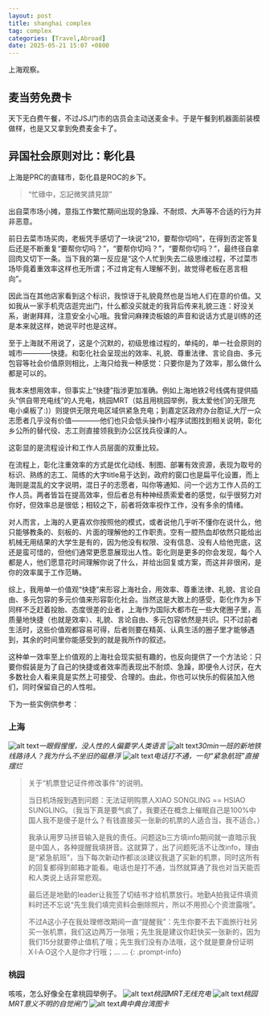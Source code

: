 ```yaml
---
layout: post
title: shanghai complex
tag: complex
categories: [Travel,Abroad]
date: 2025-05-21 15:07 +0800
---
```

上海观察。

## 麦当劳免费卡

天下无白费午餐，不过JSJ门市的店员会主动送麦金卡。于是午餐到机器面前装模做样，也是又又拿到免费麦金卡了。

## 异国社会原则对比：彰化县

上海是PRC的直辖市，彰化县是ROC的乡下。

> “忙碌中，忘記微笑請見諒”

出自菜市场小摊，意指工作繁忙期间出现的急躁、不耐烦、大声等不合适的行为并非恶意。

前日去菜市场买肉，老板凭手感切了一块说“210，要帮你切吗”，在得到否定答复后还是不断重复“要帮你切吗？”，“要帮你切吗？”，“要帮你切吗？”，最终径自拿回肉又切下一条。当下我的第一反应是“这个人忙到失去二级思维过程，不过菜市场毕竟着重效率这样也无所谓；不过肯定有人理解不到，故觉得老板在恶言相向”。

因此当在其他店家看到这个标识，我惊讶于礼貌竟然也是当地人们在意的价值。又如我从一家手机壳店逛完出门，什么都没买就走的我背后传来礼貌三连：好没关系，谢谢拜拜，注意安全小心哦。我曾问麻辣烫板娘的声音和说话方式是训练的还是本来就这样，她说平时也是这样。

至于上海就不用说了，这是个沉默的，初级思维过程的，单纯的，单一社会原则的城市————快捷。和彰化社会呈现出的效率、礼貌、尊重法律、言论自由、多元包容等社会价值原则相比，上海只给我一种感觉：只要你是为了效率，那么做什么都是可以的。

我本来想用效率，但事实上“快捷”指涉更加准确。例如上海地铁2号线偶有提供插头“供自带充电线”的人充电，桃园MRT（姑且用桃园举例，我太爱他们的无限充电小桌板了:)）则提供无限充电区域供紧急充电；到嘉定区政府办台胞证,大厅一众志愿者几乎没有价值————他们也只会低头操作小程序试图找到相关说明，彰化乡公所的替代役、志工则直接领我到办公区找兵役课的人。

这彰显的是流程设计和工作人员层面的双重比较。

在流程上，彰化注重效率的方式是优化动线、制图、部署有效资源，表现为取号的标识、熟练的志工、简练的大字title易于达到，政府的窗口也是扁平化设置，而上海则是混乱的文字说明，混日子的志愿者，叫你等通知、问一个远方工作人员的工作人员。两者皆旨在提高效率，但后者总有种神经质索爱者的感觉，似乎很努力对你好，但效率总是很低；相较之下，前者将效率视作工作，没有多余的情绪。

对人而言，上海的人更喜欢你按照他的模式，或者说他几乎听不懂你在说什么，他只能够教条的、刻板的、片面的理解他的工作职责。空有一腔热血却依然只能给出机械无用结果的大学生是有的，因为他没有权限、没有信息、没有人给他兜底，这还是蛮可惜的，但他们通常更愿意展现出人性。彰化则是更多的你会发现，每个人都是人，他们愿意花时间理解你说了什么，并给出回复或方案，而这并非很闲，是你的效率属于工作范畴。

综上，我用单一价值观“快捷”来形容上海社会，用效率、尊重法律、礼貌、言论自由、多元包容的多元价值来形容彰化社会。当然这是大致上的感受，彰化作为乡下同样不乏赶着投胎、态度很差的业者，上海作为国际大都市在一些大佬圈子里，高质量地快捷（也就是效率）、礼貌、言论自由、多元包容依然是共识。只不过前者生活时，这些价值观都容易可得，后者则要在精英、认真生活的圈子里才能够遇到，其余的时间里你能感受到的就是我所作的叙述。

这种单一效率至上价值观的上海社会现实挺有趣的，也反向提供了一个方法论：只要你假装是为了自己的快捷或者效率而表现出不耐烦、急躁，即便令人讨厌，在大多数社会人看来竟是实然上可接受、合理的。由此，你也可以快乐的假装加入他们，同时保留自己的人性啦。

下为一些实例供参考：

### 上海
![alt text](/assets/2025-05/6d0b4645732a5f2841f6d9fe7d0fdb8.jpg)_一眼假惺惺，没人性的人偏要学人类语言_
![alt text](/assets/2025-05/05bd0638562d325bddefa97ac4e5d94.jpg)_30min一班的新地铁线路诗人？我为什么不坐旧的磁悬浮_
![alt text](/assets/2025-05/79dba8c6d0101ec09bd1db0b11c84fc.jpg)_电话打不通，一句“紧急航班”直接摆烂_

> 关于“机票登记证件修改事件”的说明。
> 
> 当日机场报到遇到问题：无法证明购票人XIAO SONGLING == HSIAO SUNGLING。（我当下真是要气疯了，我要还在概念上催眠自己是100%中国人我不是傻子是什么？有钱直接买一张新的机票的人适合当，我不适合。）
> 
> 我承认用罗马拼音输入是我的责任。问题这b三方填info期间就一直暗示我是中国人，各种提醒我填拼音。这就算了，出了问题死活不让改info，理由是“紧急航班”，当下每次新动作都淡淡建议我退了买新的机票，同时这所有的回复都得到邮箱才能看。电话也是打不通，当然就算通了我也对当天能否和人类说上话非常悲观。
> 
> 最后还是地勤的leader让我签了切结书才给机票放行。地勤A拍我证件填资料时还不忘说“先生我们填完资料会删除照片，所以不用担心个资泄露哦”。
> 
> 不过A这小子在我处理修改期间一直“提醒我”：先生你要不去下面旅行社另买一张机票，我们这边两万一张哦；先生我是建议你赶快买一张新的，因为我们15分就要停止值机了哦；先生我们没有办法哦，这个就是要身份证明X·I·A·O这个人是你才行哦；... ...
{: .prompt-info} 

### 桃园

咳咳，怎么好像全在拿桃园举例子。
![alt text](/assets/2025-05/b51fcc0c174927345d9e56c93d77eae.jpg)_桃园MRT无线充电_
![alt text](/assets/2025-05/c4c997bf69f9e476282029dc9ae4072.jpg)_桃园MRT意义不明的自觉闸门_
![alt text](/assets/2025-05/cd5e34ad465ef7d7a8d4c0fba29f75e.jpg)_典中典台湾图卡_
